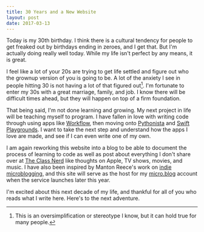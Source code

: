 ```yaml
---
title: 30 Years and a New Website
layout: post
date: 2017-03-13
---
```


Today is my 30th birthday. I think there is a cultural tendency for people to get freaked out by birthdays ending in zeroes, and I get that. But I'm actually doing really well today. While my life isn't perfect by any means, it is great.

I feel like a lot of your 20s are trying to get life settled and figure out who the grownup version of you is going to be. A lot of the anxiety I see in people hitting 30 is not having a lot of that figured out[^1]. I'm fortunate to enter my 30s with a great marriage, family, and job. I know there will be difficult times ahead, but they will happen on top of a firm foundation.

That being said, I'm not done learning and growing. My next project in life will be teaching myself to program. I have fallen in love with writing code through using apps like [Workflow](https://geo.itunes.apple.com/us/app/workflow-powerful-automation-made-simple/id915249334?mt=8&uo=4&at=1l3vwJx&ct=blog), then moving onto [Pythonista](https://geo.itunes.apple.com/us/app/pythonista-3/id1085978097?mt=8&uo=4&at=1l3vwJx&ct=blog) and [Swift Playgrounds](https://geo.itunes.apple.com/us/app/swift-playgrounds/id908519492?mt=8&uo=4&at=1l3vwJx&ct=blog). I want to take the next step and understand how the apps I love are made, and see if I can even write one of my own.

I am again reworking this website into a blog to be able to document the process of learning to code as well as post about everything I don't share over at [The Class Nerd](http://theclassnerd.com) like thoughts on Apple, TV shows, movies, and music. I have also been inspired by Manton Reece's work on [indie microblogging](http://www.manton.org/2014/09/defining-a-microblog-post.html), and this site will serve as the host for my [micro.blog](http://micro.blog) account when the service launches later this year.

I'm excited about this next decade of my life, and thankful for all of you who reads what I write here. Here's to the next adventure.

[^1]:	This is an oversimplification or stereotype I know, but it can hold true for many people.
